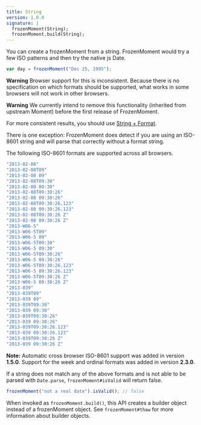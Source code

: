 ```yaml
---
title: String
version: 1.0.0
signature: |
  frozenMoment(String);
  frozenMoment.build(String);
---
```



You can create a frozenMoment from a string. FrozenMoment would try a few ISO patterns and then try the native js Date.

```javascript
var day = frozenMoment("Dec 25, 1995");
```

**Warning** Browser support for this is inconsistent. Because there is no specification on which formats should be supported, what works in some browsers will not work in other browsers.

**Warning** We currently intend to remove this functionality (inherited from upstream Moment) before the first release of FrozenMoment.

For more consistent results, you should use [String + Format](#/parsing/string-format/).

There is one exception: FrozenMoment does detect if you are using an ISO-8601 string and will parse that correctly without a format string.

The following ISO-8601 formats are supported across all browsers.

```javascript
"2013-02-08"
"2013-02-08T09"
"2013-02-08 09"
"2013-02-08T09:30"
"2013-02-08 09:30"
"2013-02-08T09:30:26"
"2013-02-08 09:30:26"
"2013-02-08T09:30:26.123"
"2013-02-08 09:30:26.123"
"2013-02-08T09:30:26 Z"
"2013-02-08 09:30:26 Z"
"2013-W06-5"
"2013-W06-5T09"
"2013-W06-5 09"
"2013-W06-5T09:30"
"2013-W06-5 09:30"
"2013-W06-5T09:30:26"
"2013-W06-5 09:30:26"
"2013-W06-5T09:30:26.123"
"2013-W06-5 09:30:26.123"
"2013-W06-5T09:30:26 Z"
"2013-W06-5 09:30:26 Z"
"2013-039"
"2013-039T09"
"2013-039 09"
"2013-039T09:30"
"2013-039 09:30"
"2013-039T09:30:26"
"2013-039 09:30:26"
"2013-039T09:30:26.123"
"2013-039 09:30:26.123"
"2013-039T09:30:26 Z"
"2013-039 09:30:26 Z"
```

**Note:** Automatic cross browser ISO-8601 support was added in version **1.5.0**. Support for the week and ordinal formats was added in version **2.3.0**.

If a string does not match any of the above formats and is not able to be parsed with `Date.parse`, `frozenMoment#isValid` will return false.

```javascript
frozenMoment("not a real date").isValid(); // false
```

When invoked as `frozenMoment.build()`, this API creates a builder object instead of a frozenMoment object.  See `frozenMoment#thaw` for more information about builder objects.
